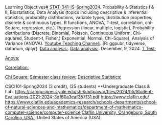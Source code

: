 Learning Objectives[# STAT-341-IS-Spring2024](https://pawar1550.wixsite.com/claflin-courses/copy-of-stat341-2).
Probability & Statistics I & II, Biostatistics, Data Analysis (topics including descriptive & inferential statistics, probability distributions, variable types, distribution properties, discrete & continuous types, R functions, ANOVA, T-test, correlation, chi-Square, regression, etc.). Regression (linear, multiple, logistic), Probability distributions (Discrete, Binomial, Poisson, Continuous Uniform, Chi-squared, Student-t, Fisher,)  Exponential, Normal, Chi-Square), Analysis of Variance (ANOVA).
[Youtube Teaching Channel:](https://www.youtube.com/playlist?list=PLKka-JHtsz80sJ_uQ8wZ4cnLNB9yRJNoV).
[R: ggpubr, tidyverse, datarium, dplyr].
[Data analysis:](https://youtu.be/WIvehDeVRak).
[Data analysis:](https://youtu.be/dhIjTt26YKQ).
December, 9, 2024.
[T Test:](https://youtu.be/sIpMsN90Dt8)

[Anova:](https://youtu.be/Z-S4CfsRHA0)

[Correlation:](https://youtu.be/yndToTyudUQ)

[Chi Square:](https://youtu.be/dgehxC9tJVc)
[Semester class review:](https://youtu.be/Pju8ecWWRAw)
[Descriptive Statistics:](https://youtu.be/09SCdQPVShU)

CSCI101-Spring2024 (3 credit), (25 students) **Undergraduate Class & Lab. https://campuspress.yale.edu/shrikantpawar/files/2024/05/Student-Evaluations-2021-2024-3df60a3eaf357f31.pdf
https://www.claflin.edu/ https://www.claflin.edu/academics-research/schools-departments/school-of-natural-sciences-and-mathematics/department-of-mathematics-computer-science/computer-science
[Claflin University, Orangeburg, South Carolina, USA.](https://www.claflin.edu/docs/default-source/academic-affairs-student-services/2018-2020-undergraduate-catalog_final_aug-21-2019_web.pdf?sfvrsn=15bf3f0e_6), United States of America (USA).
